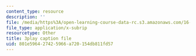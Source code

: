 ```yaml
---
content_type: resource
description: ''
file: /media/https%3A/open-learning-course-data-rc.s3.amazonaws.com/16-842-fundamentals-of-systems-engineering-fall-2015/801e596427425966a720154db811fd57_RsOCnszziDA.vtt
file_type: application/x-subrip
resourcetype: Other
title: 3play caption file
uid: 801e5964-2742-5966-a720-154db811fd57
---
```


